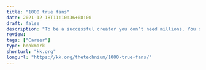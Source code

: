 ```yaml
---
title: "1000 true fans"
date: 2021-12-18T11:10:36+08:00
draft: false
description: "To be a successful creator you don’t need millions. You don’t need millions of dollars or millions of customers, millions of clients or millions of fans. To make a living as a craftsperson, photographer, musician, designer, author, animator, app maker, entrepreneur, or inventor you need only thousands of true fans."
review: 
tags: ["Career"]
type: bookmark
shorturl: "kk.org"
longurl: "https://kk.org/thetechnium/1000-true-fans/"
---
```

